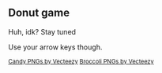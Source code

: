 ## Donut game

Huh, idk? Stay tuned

Use your arrow keys though.

<sup>
<a href="https://www.vecteezy.com/free-png/candy">Candy PNGs by Vecteezy</a>
<a href="https://www.vecteezy.com/free-png/broccoli">Broccoli PNGs by Vecteezy</a>
<sup>